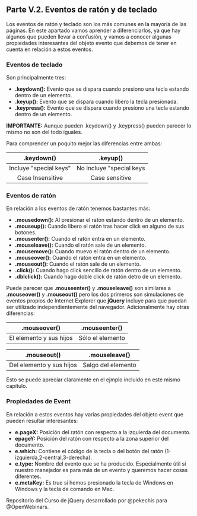 ## Parte V.2. Eventos de ratón y de teclado

Los eventos de ratón y teclado son los más comunes en la mayoría de las páginas. En este apartado vamos aprender a diferenciarlos, ya que hay algunos que pueden llevar a confusión, y vamos a conocer algunas propiedades interesantes del objeto evento que debemos de tener en cuenta en relación a estos eventos.

### Eventos de teclado

Son principalmente tres:

- **.keydown():** Evento que se dispara cuando presiono una tecla estando dentro de un elemento.
- **.keyup():** Evento que se dispara cuando libero la tecla presionada.
- **.keypress():** Evento que se dispara cuando presiono una tecla estando dentro de un elemento.

**IMPORTANTE:** Aunque pueden .keydown() y .keypress() pueden parecer lo mismo no son del todo iguales.

Para comprender un poquito mejor las diferencias entre ambas:

|       .keydown()       |         .keyup()         |
| :--------------------: | :----------------------: |
| Incluye "special keys" | No incluye "special keys |
|    Case Insensitive    |      Case sensitive      |

### Eventos de ratón

En relación a los eventos de ratón tenemos bastantes más:

- **.mousedown():** Al presionar el ratón estando dentro de un elemento.
- **.mouseup():** Cuando libero el ratón tras hacer click en alguno de sus botones.
- **.mousenter():** Cuando el ratón entra en un elemento.
- **.mouseleave():** Cuando el ratón sale de un elemento.
- **.mousemove():** Cuando muevo el ratón dentro de un elemento.
- **.mouseover():** Cuando el ratón entra en un elemento.
- **.mouseout():** Cuando el ratón sale de un elemento.
- **.click():** Cuando hago click sencillo de ratón dentro de un elemento.
- **.dblclick():** Cuando hago doble click de ratón detro de un elemento.

Puede parecer que **.mouseenter()** y **.mouseleave()** son similares a **.mouseover()** y **.mouseout()** pero los dos primeros son simulaciones de eventos propios de Internet Explorer que **jQuery** incluye para que puedan ser utilizado independientemente del navegador. Adicionalmente hay otras diferencias:

|      .mouseover()       |  .mouseenter()   |
| :---------------------: | :--------------: |
| El elemento y sus hijos | Sólo el elemento |

|       .mouseout()        |   .mouseleave()    |
| :----------------------: | :----------------: |
| Del elemento y sus hijos | Salgo del elemento |

Esto se puede apreciar claramente en el ejmplo incluido en este mismo capítulo.

### Propiedades de Event

En relación a estos eventos hay varias propiedades del objeto event que pueden resultar interesantes:

- **e.pageX:** Posición del ratón con respecto a la izquierda del documento.
- **epageY:** Posición del ratón con respecto a la zona superior del documento.
- **e.which:** Contiene el código de la tecla o del botón del ratón (1-izquierda,2-central,3-derecha).
- **e.type:** Nombre del evento que se ha producido. Especialmente útil si nuestro manejador es para más de un evento y queremos hacer cosas diferentes.
- **e.metaKey:** Es true si hemos presionado la tecla de Windows en Windows y la tecla de comando en Mac.

Repositorio del Curso de jQuery desarrollado por @pekechis para @OpenWebinars.
